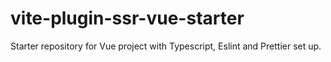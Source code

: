 # vite-plugin-ssr-vue-starter
Starter repository for Vue project with Typescript, Eslint and Prettier set up. 
